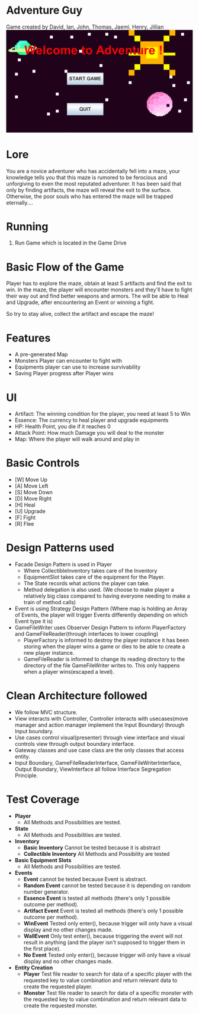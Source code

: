 # Adventure Guy
Game created by David, Ian, John, Thomas, Jaemi, Henry, Jillian
![Adventure Guy Image](https://github.com/CSC207-2022F-UofT/course-project-rogue/blob/main/pictures/Menu%20Sample.PNG?raw=true)
# Lore
You are a novice adventurer who has accidentally fell into a maze, your knowledge tells you that this maze is rumored to be ferocious and unforgiving to even the most reputated adventurer. It has been said that only by finding artifacts, the maze will reveal the exit to the surface. Otherwise, the poor souls who has entered the maze will be trapped eternally....
# Running
1. Run Game which is located in the Game Drive

# Basic Flow of the Game
Player has to explore the maze, obtain at least 5 artifacts and find the exit to win. 
In the maze, the player will encounter monsters and they'll have to fight their way out and find better weapons and armors.
The will be able to Heal and Upgrade, after encountering an Event or winning a fight.

So try to stay alive, collect the artifact and escape the maze!

# Features
* A pre-generated Map
* Monsters Player can encounter to fight with
* Equipments player can use to increase survivability
* Saving Player progress after Player wins

# UI
* Artifact: The winning condition for the player, you need at least 5 to Win
* Essence: The currency to heal player and upgrade equipments
* HP: Health Point, you die if it reaches 0
* Attack Point: How much Damage you will deal to the monster
* Map: Where the player will walk around and play in


# Basic Controls
* [W] Move Up
* [A] Move Left
* [S] Move Down
* [D] Move Right
* [H] Heal
* [U] Upgrade
* [F] Fight
* [R] Flee

# Design Patterns used
* Facade Design Pattern is used in Player 
  * Where CollectibleInventory takes care of the Inventory
  * EquipmentSlot takes care of the equipment for the Player.
  * The State records what actions the player can take.
  * Method delegation is also used. (We choose to make player a relatively big class compared to having everyone needing to make a train of method calls)
* Event is using Strategy Design Pattern (Where map is holding an Array of Events, the player will trigger Events differently depending on which Event type it is)
* GameFileWriter uses Observer Design Pattern to inform PlayerFactory and GameFileReader(through interfaces to lower coupling)
  * PlayerFactory is informed to destroy the player instance it has been storing when the player wins a game or dies to be able to create a new player instance.
  * GameFileReader is informed to change its reading directory to the directory of the file GameFileWriter writes to. This only happens when a player wins(escaped a level).


# Clean Architecture followed
* We follow MVC structure.
* View interacts with Controller, Controller interacts with usecases(move manager and action manager implement the Input Boundary) through Input boundary.
* Use cases control visual(presenter) through view interface and visual controls view through output boundary interface.
* Gateway classes and use case class are the only classes that access entity.
* Input Boundary, GameFileReaderInterface, GameFileWriterInterface, Output Boundary, ViewInterface all follow Interface Segregation Principle.


# Test Coverage
* **Player**
  * All Methods and Possibilities are tested.
* **State**
  * All Methods and Possibilities are tested.
* **Inventory**
  * **Basic Inventory** Cannot be tested because it is abstract
  * **Collectible Inventory** All Methods and Possibility are tested
* **Basic Equipment Slots**
  * All Methods and Possibilities are tested.
* **Events**
  * **Event** cannot be tested because Event is abstract.
  * **Random Event** cannot be tested because it is depending on random number generator.
  * **Essence Event** is tested all methods (there's only 1 possible outcome per method).
  * **Artifact Event** Event is tested all methods (there's only 1 possible outcome per method).
  * **WinEvent**  Tested only enter(), because trigger will only have a visual display and no other changes made.
  * **WallEvent** Only test enter(), because triggering the event will not result in anything (and the player isn't supposed to trigger them in the first place).
  * **No Event** Tested only enter(), because trigger will only have a visual display and no other changes made.
* **Entity Creation**
  * **Player** Test file reader to search for data of a specific player with the requested key to value combination and return relevant data to create the requested player.
  * **Monster** Test file reader to search for data of a specific monster with the requested key to value combination and return relevant data to create the requested monster.

